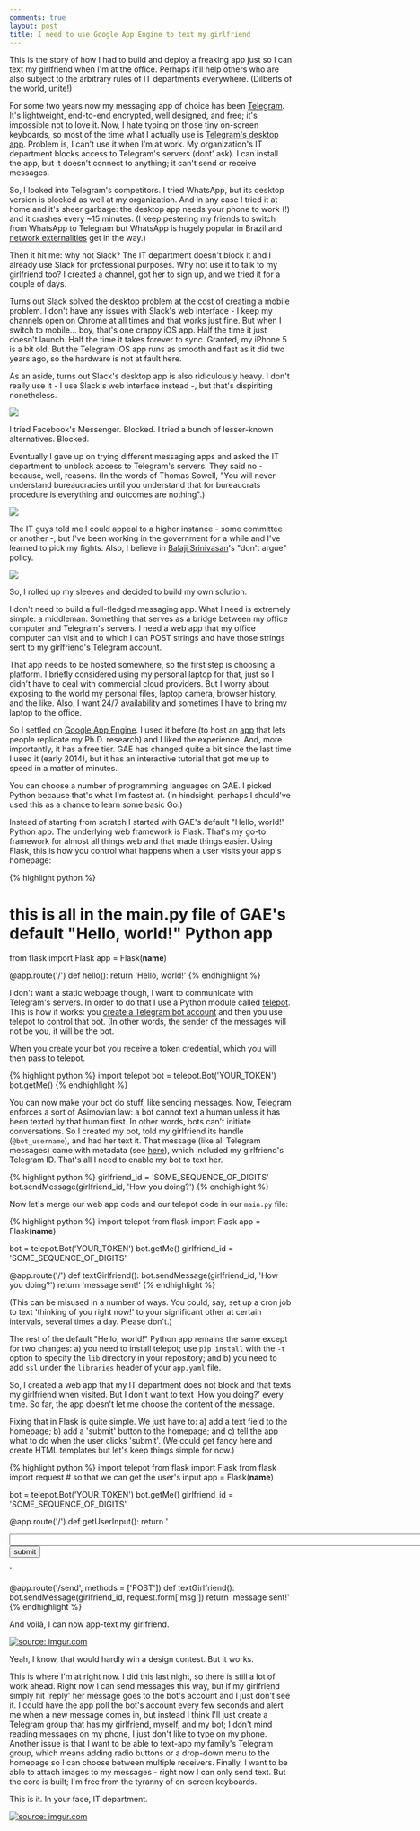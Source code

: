 ```yaml
---
comments: true
layout: post
title: I need to use Google App Engine to text my girlfriend
---
```


This is the story of how I had to build and deploy a freaking app just so I can text my girlfriend when I'm at the office. Perhaps it'll help others who are also subject to the arbitrary rules of IT departments everywhere. (Dilberts of the world, unite!)

For some two years now my messaging app of choice has been [Telegram](https://telegram.org/). It's lightweight, end-to-end encrypted, well designed, and free; it's impossible not to love it. Now, I hate typing on those tiny on-screen keyboards, so most of the time what I actually use is [Telegram's desktop app](https://desktop.telegram.org/). Problem is, I can't use it when I'm at work. My organization's IT department blocks access to Telegram's servers (dont' ask). I can install the app, but it doesn't connect to anything; it can't send or receive messages.

So, I looked into Telegram's competitors. I tried WhatsApp, but its desktop version is blocked as well at my organization. And in any case I tried it at home and it's sheer garbage: the desktop app needs your phone to work (!) and it crashes every ~15 minutes. (I keep pestering my friends to switch from WhatsApp to Telegram but WhatsApp is hugely popular in Brazil and [network externalities](https://en.wikipedia.org/wiki/Network_effect) get in the way.)

Then it hit me: why not Slack? The IT department doesn't block it and I already use Slack for professional purposes. Why not use it to talk to my girlfriend too? I created a channel, got her to sign up, and we tried it for a couple of days.

Turns out Slack solved the desktop problem at the cost of creating a mobile problem. I don't have any issues with Slack's web interface - I keep my channels open on Chrome at all times and that works just fine. But when I switch to mobile... boy, that's one crappy iOS app. Half the time it just doesn't launch. Half the time it takes forever to sync. Granted, my iPhone 5 is a bit old. But the Telegram iOS app runs as smooth and fast as it did two years ago, so the hardware is not at fault here.

As an aside, turns out Slack's desktop app is also ridiculously heavy. I don't really use it - I use Slack's web interface instead -, but that's dispiriting nonetheless.

<a href="https://twitter.com/popey/status/793399003463516160"><img src="http://i.imgur.com/JTqVW8b.png"></a>

I tried Facebook's Messenger. Blocked. I tried a bunch of lesser-known alternatives. Blocked.

Eventually I gave up on trying different messaging apps and asked the IT department to unblock access to Telegram's servers. They said no - because, well, reasons. (In the words of Thomas Sowell, "You will never understand bureaucracies until you understand that for bureaucrats procedure is everything and outcomes are nothing".)

<a href="http://dilbert.com/strip/2007-11-16"><img src="http://i.imgur.com/H6Sd4l5.png"></a>

The IT guys told me I could appeal to a higher instance - some committee or another -, but I've been working in the government for a while and I've learned to pick my fights. Also, I believe in [Balaji Srinivasan](https://twitter.com/balajis?lang=en)'s "don't argue" policy.

<a href="https://twitter.com/balajis/status/753773388452073472"><img src="http://i.imgur.com/bSSLQNn.png"></a>

So, I rolled up my sleeves and decided to build my own solution.

I don't need to build a full-fledged messaging app. What I need is extremely simple: a middleman. Something that serves as a bridge between my office computer and Telegram's servers. I need a web app that my office computer can visit and to which I can POST strings and have those strings sent to my girlfriend's Telegram account.

That app needs to be hosted somewhere, so the first step is choosing a platform. I briefly considered using my personal laptop for that, just so I didn't have to deal with commercial cloud providers. But I worry about exposing to the world my personal files, laptop camera, browser history, and the like. Also, I want 24/7 availability and sometimes I have to bring my laptop to the office.

So I settled on [Google App Engine](https://appengine.google.com/). I used it before (to host an [app](http://democracy-scores.org/) that lets people replicate my Ph.D. research) and I liked the experience. And, more importantly, it has a free tier. GAE has changed quite a bit since the last time I used it (early 2014), but it has an interactive tutorial that got me up to speed in a matter of minutes.

You can choose a number of programming languages on GAE. I picked Python because that's what I'm fastest at. (In hindsight, perhaps I should've used this as a chance to learn some basic Go.)

Instead of starting from scratch I started with GAE's default "Hello, world!" Python app. The underlying web framework is Flask. That's my go-to framework for almost all things web and that made things easier. Using Flask, this is how you control what happens when a user visits your app's homepage:

{% highlight python %}
# this is all in the main.py file of GAE's default "Hello, world!" Python app
from flask import Flask
app = Flask(__name__)

@app.route('/')
def hello():
    return 'Hello, world!'
{% endhighlight %}

I don't want a static webpage though, I want to communicate with Telegram's servers. In order to do that I use a Python module called [telepot](https://github.com/nickoala/telepot). This is how it works: you [create a Telegram bot account](https://core.telegram.org/bots) and then you use telepot to control that bot. (In other words, the sender of the messages will not be you, it will be the bot.

When you create your bot you receive a token credential, which you will then pass to telepot.

{% highlight python %}
import telepot
bot = telepot.Bot('YOUR_TOKEN')
bot.getMe()
{% endhighlight %}

You can now make your bot do stuff, like sending messages. Now, Telegram enforces a sort of Asimovian law: a bot cannot text a human unless it has been texted by that human first. In other words, bots can't initiate conversations. So I created my bot, told my girlfriend its handle (`@bot_username`), and had her text it. That message (like all Telegram messages) came with metadata (see [here](http://telepot.readthedocs.io/en/latest/#receive-messages)), which included my girlfriend's Telegram ID. That's all I need to enable my bot to text her.

{% highlight python %}
girlfriend_id = 'SOME_SEQUENCE_OF_DIGITS'
bot.sendMessage(girlfriend_id, 'How you doing?')
{% endhighlight %}

Now let's merge our web app code and our telepot code in our `main.py` file:

{% highlight python %}
import telepot
from flask import Flask
app = Flask(__name__)

bot = telepot.Bot('YOUR_TOKEN')
bot.getMe()
girlfriend_id = 'SOME_SEQUENCE_OF_DIGITS'

@app.route('/')
def textGirlfriend():
    bot.sendMessage(girlfriend_id, 'How you doing?')
    return 'message sent!'
{% endhighlight %}

(This can be misused in a number of ways. You could, say, set up a cron job to text 'thinking of you right now!' to your significant other at certain intervals, several times a day. Please don't.)

The rest of the default "Hello, world!" Python app remains the same except for two changes: a) you need to install telepot; use `pip install` with the `-t` option to specify the `lib` directory in your repository; and b) you need to add `ssl` under the `libraries` header of your `app.yaml` file.

So, I created a web app that my IT department does not block and that texts my girlfriend when visited. But I don't want to text 'How you doing?' every time. So far, the app doesn't let me choose the content of the message.

Fixing that in Flask is quite simple. We just have to: a) add a text field to the homepage; b) add a 'submit' button to the homepage; and c) tell the app what to do when the user clicks 'submit'. (We could get fancy here and create HTML templates but let's keep things simple for now.)

{% highlight python %}
import telepot
from flask import Flask
from flask import request # so that we can get the user's input
app = Flask(__name__)

bot = telepot.Bot('YOUR_TOKEN')
bot.getMe()
girlfriend_id = 'SOME_SEQUENCE_OF_DIGITS'

@app.route('/')
def getUserInput():
    return '<form method="POST" action="/send"><input type="text" name="msg" size="150"><br><input type="submit" value="submit"></form>'

@app.route('/send', methods = ['POST'])
def textGirlfriend():
    bot.sendMessage(girlfriend_id, request.form['msg'])
    return 'message sent!'
{% endhighlight %}

And voilà, I can now app-text my girlfriend.

<a href="http://imgur.com/VeHxBPU"><img src="http://i.imgur.com/VeHxBPU.png" title="source: imgur.com" /></a>

Yeah, I know, that would hardly win a design contest. But it works.

This is where I'm at right now. I did this last night, so there is still a lot of work ahead. Right now I can send messages this way, but if my girlfriend simply hit 'reply' her message goes to the bot's account and I just don't see it. I could have the app poll the bot's account every few seconds and alert me when a new message comes in, but instead I think I'll just create a Telegram group that has my girlfriend, myself, and my bot; I don't mind reading messages on my phone, I just don't like to type on my phone. Another issue is that I want to be able to text-app my family's Telegram group, which means adding radio buttons or a drop-down menu to the homepage so I can choose between multiple receivers. Finally, I want to be able to attach images to my messages - right now I can only send text. But the core is built; I'm free from the tyranny of on-screen keyboards.

This is it. In your face, IT department.

<a href="http://imgur.com/Dw0FeG5"><img src="http://i.imgur.com/Dw0FeG5.jpg" title="source: imgur.com" /></a>